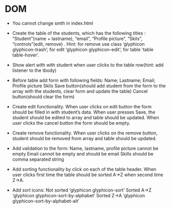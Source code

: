 # DOM

 - You cannot change smth in index.html
 - Create the table of the students, which  has the following titles : “Student”(name + lastname), “email”, “Profile picture”, “Skils”, “controls”(edit, remove) . Hint:
  for remove use class ‘glyphicon glyphicon-trash’;
  for edit ‘glyphicon glyphicon-edit’;
  for table ‘table table-hover’.
 
 - Show alert with with student when user clicks to the table row(hint: add listener to the tbody)
 - Before table add form with following fields:
  Name;
  Lastname;
  Email;
  Profile picture
  Skils
  Save button(should add student from the form to the array with the students, clear form and update the table)
  Cancel button(should clear the form)

 - Create edit functionality. When user clicks on edit button the form should be filled in with student’s data. When user presses Save, the student should be edited to array and table should be updated. When user clicks the cancel button the form should be empty.
 - Create remove functionality. When user clicks on the remove button, student should be removed from array and table should be updated.
 - Add validation to the form:
  Name, lastname, profile picture cannot be empty
  Email cannot be empty and should be email
  Skills should be comma separated string
 - Add sorting functionality by click on each of the table header. When user clicks first time the table should be sorted A->Z when second time Z->A.
 - Add sort icons: 
  Not sorted ‘glyphicon glyphicon-sort’
  Sorted A->Z ‘glyphicon glyphicon-sort-by-alphabet’
  Sorted Z->A ‘glyphicon glyphicon-sort-by-alphabet-alt’
